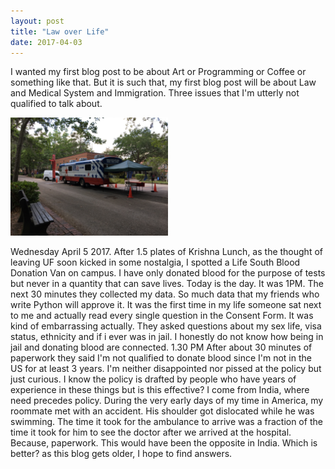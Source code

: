 ```yaml
---
layout: post
title: "Law over Life"
date: 2017-04-03
---
```


I wanted my first blog post to be about Art or Programming or Coffee or something like that.
But it is such that, my first blog post will be about Law and Medical System and Immigration. Three issues that I'm utterly not qualified to talk about.

<!-- [Life South Van](/assets/img/hp_gallery_tn/bloodvan.JPG) -->
<img style="width:50%" src="/assets/img/hp_gallery_tn/bloodvan.JPG"/>

Wednesday April 5 2017. After 1.5 plates of Krishna Lunch, as the thought of leaving UF soon kicked in some nostalgia, I spotted a Life South Blood Donation Van on campus. I have only donated blood for the purpose of tests but never in a quantity that can save lives. Today is the day.
It was 1PM.
The next 30 minutes they collected my data. So much data that my friends who write Python will approve it. It was the first time in my life someone sat next to me and actually read every single question in the Consent Form. It was kind of embarrassing actually. They asked questions about my sex life, visa status, ethnicity and if i ever was in jail. I honestly do not know how being in jail and donating blood are connected.
1.30 PM
After about 30 minutes of paperwork they said I'm not qualified to donate blood since I'm not in the US for at least 3 years. I'm neither disappointed nor pissed at the policy but just curious. I know the policy is drafted by people who have years of experience in these things but is this effective? I come from India, where need precedes policy. During the very early days of my time in America, my roommate met with an accident. His shoulder got dislocated while he was swimming. The time it took for the ambulance to arrive was a fraction of the time it took for him to see the doctor after we arrived at the hospital. Because, paperwork. This would have been the opposite in India.
Which is better? as this blog gets older, I hope to find answers.
